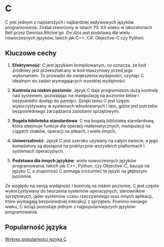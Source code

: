 # C

C jest jednym z najstarszych i najbardziej wpływowych języków programowania. Został stworzony w latach 70. XX wieku w laboratoriach Bell przez Dennisa Ritchie'go. Do dziś jest podstawą dla wielu nowoczesnych języków, takich jak C++, C#, Objective-C czy Python.

## Kluczowe cechy

1. **Efektywność**: C jest językiem kompilowanym, co oznacza, że kod źródłowy jest przekształcany w kod maszynowy przed jego wykonaniem. To prowadzi do zwiększenia wydajności, czyniąc C idealnym do zadań wymagających wysokiej wydajności.

2. **Kontrola na niskim poziomie**: Język C daje programistom dużą kontrolę nad systemem, pozwalając na manipulację na poziomie bitów i bezpośredni dostęp do pamięci. Dzięki temu C jest często wykorzystywany w systemach wbudowanych i tam, gdzie jest potrzeba bezpośredniego zarządzania zasobami sprzętowymi.

3. **Bogata biblioteka standardowa**: C ma bogatą bibliotekę standardową, która obejmuje funkcje dla operacji matematycznych, manipulacji na ciągach znaków, operacji na plikach, i wiele innych.

4. **Uniwersalność**: Język C jest szeroko używany na całym świecie, a jego kompilatory są dostępne na praktycznie wszystkich platformach i systemach operacyjnych.

5. **Podstawa dla innych języków**: wiele nowoczesnych języków programowania, takich jak C++, Python, czy Objective-C, bazuje na języku C, a znajomość C pomaga zrozumieć te języki na głębszym poziomie.

Ze względu na swoją wydajność i kontrolę na niskim poziomie, C jest często wykorzystywany do tworzenia systemów operacyjnych, sterowników sprzętowych, jąder systemów czasu rzeczywistego oraz innych aplikacji, które wymagają bezpośredniej interakcji z sprzętem. Pomimo swojego wieku, C wciąż pozostaje jednym z najpopularniejszych języków programowania.

## Popularność języka

[Wykres popularności języka C](https://www.tiobe.com/tiobe-index/c/)